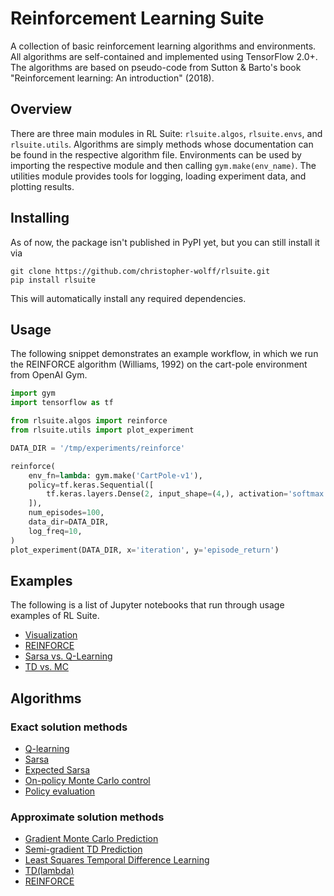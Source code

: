 # Reinforcement Learning Suite

A collection of basic reinforcement learning algorithms and environments. All algorithms are self-contained and implemented using TensorFlow 2.0+. The algorithms are based on pseudo-code from Sutton & Barto's book "Reinforcement learning: An introduction" (2018).

## Overview

There are three main modules in RL Suite: `rlsuite.algos`, `rlsuite.envs`, and `rlsuite.utils`. Algorithms are simply methods whose documentation can be found in the respective algorithm file. Environments can be used by importing the respective module and then calling `gym.make(env_name)`. The utilities module provides tools for logging, loading experiment data, and plotting results.

## Installing

As of now, the package isn't published in PyPI yet, but you can still install it via

```
git clone https://github.com/christopher-wolff/rlsuite.git
pip install rlsuite
```

This will automatically install any required dependencies.

## Usage

The following snippet demonstrates an example workflow, in which we run the REINFORCE algorithm (Williams, 1992) on the cart-pole environment from OpenAI Gym.

```python
import gym
import tensorflow as tf

from rlsuite.algos import reinforce
from rlsuite.utils import plot_experiment

DATA_DIR = '/tmp/experiments/reinforce'

reinforce(
    env_fn=lambda: gym.make('CartPole-v1'),
    policy=tf.keras.Sequential([
        tf.keras.layers.Dense(2, input_shape=(4,), activation='softmax'),
    ]),
    num_episodes=100,
    data_dir=DATA_DIR,
    log_freq=10,
)
plot_experiment(DATA_DIR, x='iteration', y='episode_return')
```

## Examples

The following is a list of Jupyter notebooks that run through usage examples of RL Suite.

- [Visualization](examples/visualization.ipynb)
- [REINFORCE](examples/reinforce.ipynb)
- [Sarsa vs. Q-Learning](examples/sarsa_vs_qlearning.ipynb)
- [TD vs. MC](examples/td_vs_mc.ipynb)

## Algorithms

### Exact solution methods

- [Q-learning](rlsuite/algos/qlearning.py)
- [Sarsa](rlsuite/algos/sarsa.py)
- [Expected Sarsa](rlsuite/algos/expected_sarsa.py)
- [On-policy Monte Carlo control](rlsuite/algos/mc_control.py)
- [Policy evaluation](rlsuite/algos/policy_eval.py)

### Approximate solution methods

- [Gradient Monte Carlo Prediction](rlsuite/algos/gradient_mc_prediction.py)
- [Semi-gradient TD Prediction](rlsuite/algos/semi_gradient_td_prediction.py)
- [Least Squares Temporal Difference Learning](rlsuite/algos/lstd.py)
- [TD(lambda)](rlsuite/algos/td_lambda.py)
- [REINFORCE](rlsuite/algos/reinforce.py)
